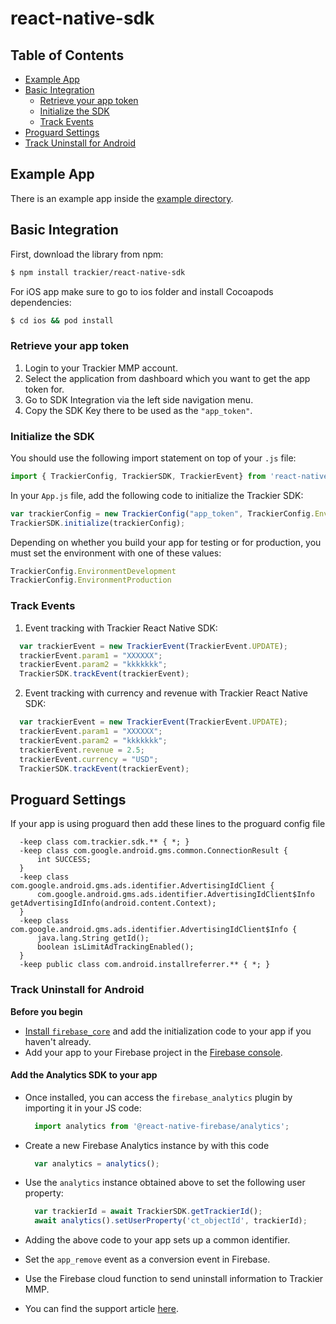 # react-native-sdk

## Table of Contents

* [Example App](#qs-example-app)
* [Basic Integration](#qs-basic-integration)
    * [Retrieve your app token](#qs-retrieve-app-token)
    * [Initialize the SDK](#qs-initialize-sdk)
    * [Track Events](#qs-track-events)
* [Proguard Settings](#qs-progaurd-settings)
* [Track Uninstall for Android](#qs-track-uninstall-android)


## <a id="qs-example-app"></a>Example App

There is an example app inside the [example directory](https://github.com/trackier/react-native-sdk/tree/main/example).


## <a id="qs-basic-integration"></a>Basic Integration

First, download the library from npm:
```sh
$ npm install trackier/react-native-sdk
```

For iOS app make sure to go to ios folder and install Cocoapods dependencies:
```sh
$ cd ios && pod install
```    

### <a id="qs-retrieve-app-token"></a>Retrieve your app token

1. Login to your Trackier MMP account.
2. Select the application from dashboard which you want to get the app token for.
3. Go to SDK Integration via the left side navigation menu.
4. Copy the SDK Key there to be used as the `"app_token"`.


### <a id="qs-initialize-sdk"></a>Initialize the SDK

You should use the following import statement on top of your `.js` file:
```js
import { TrackierConfig, TrackierSDK, TrackierEvent} from 'react-native-trackier';
```

In your `App.js` file, add the following code to initialize the Trackier SDK:
```js
var trackierConfig = new TrackierConfig("app_token", TrackierConfig.EnvironmentProduction);
TrackierSDK.initialize(trackierConfig);
```

Depending on whether you build your app for testing or for production, you must set the environment with one of these values:
```js
TrackierConfig.EnvironmentDevelopment
TrackierConfig.EnvironmentProduction
```


### <a id="qs-track-events"></a>Track Events

1. Event tracking with Trackier React Native SDK:
```js
  var trackierEvent = new TrackierEvent(TrackierEvent.UPDATE);
  trackierEvent.param1 = "XXXXXX";
  trackierEvent.param2 = "kkkkkkk";
  TrackierSDK.trackEvent(trackierEvent);
```

2. Event tracking with currency and revenue with Trackier React Native SDK:
```js
  var trackierEvent = new TrackierEvent(TrackierEvent.UPDATE);
  trackierEvent.param1 = "XXXXXX";
  trackierEvent.param2 = "kkkkkkk";
  trackierEvent.revenue = 2.5;
  trackierEvent.currency = "USD";
  TrackierSDK.trackEvent(trackierEvent);
```


## <a id="qs-progaurd-settings"></a>Proguard Settings 

If your app is using proguard then add these lines to the proguard config file 

``` 
  -keep class com.trackier.sdk.** { *; }
  -keep class com.google.android.gms.common.ConnectionResult {
      int SUCCESS;
  }
  -keep class com.google.android.gms.ads.identifier.AdvertisingIdClient {
      com.google.android.gms.ads.identifier.AdvertisingIdClient$Info getAdvertisingIdInfo(android.content.Context);
  }
  -keep class com.google.android.gms.ads.identifier.AdvertisingIdClient$Info {
      java.lang.String getId();
      boolean isLimitAdTrackingEnabled();
  }
  -keep public class com.android.installreferrer.** { *; }
```

### <a id="qs-track-uninstall-android"></a> Track Uninstall for Android

 **Before you begin**
* [Install `firebase_core`](https://rnfirebase.io/analytics/usage) and add the initialization code to your app if you haven't already.
* Add your app to your Firebase project in the [Firebase console](https://console.firebase.google.com/).

#### Add the Analytics SDK to your app


* Once installed, you can access the `firebase_analytics` plugin by importing it in your JS code:
  ```js
    import analytics from '@react-native-firebase/analytics';
  ```
* Create a new Firebase Analytics instance by with this code
  ```js
    var analytics = analytics();
  ```
* Use the `analytics` instance obtained above to set the following user property:
  ```js
    var trackierId = await TrackierSDK.getTrackierId();
    await analytics().setUserProperty('ct_objectId', trackierId); 
  ``` 

* Adding the above code to your app sets up a common identifier. 
* Set the `app_remove` event as a conversion event in Firebase. 
* Use the Firebase cloud function to send uninstall information to Trackier MMP. 
* You can find the support article [here](https://help.trackier.com/support/solutions/articles/31000162841-android-uninstall-tracking).
